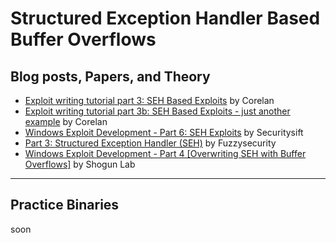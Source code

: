 # Structured Exception Handler Based Buffer Overflows

## Blog posts, Papers, and Theory

- [Exploit writing tutorial part 3: SEH Based Exploits](https://www.corelan.be/index.php/2009/07/25/writing-buffer-overflow-exploits-a-quick-and-basic-tutorial-part-3-seh/) by Corelan
- [Exploit writing tutorial part 3b: SEH Based Exploits - just another example](https://www.corelan.be/index.php/2009/07/28/seh-based-exploit-writing-tutorial-continued-just-another-example-part-3b/) by Corelan
- [Windows Exploit Development - Part 6: SEH Exploits](http://www.securitysift.com/windows-exploit-development-part-6-seh-exploits/) by Securitysift
- [Part 3: Structured Exception Handler (SEH)](http://www.fuzzysecurity.com/tutorials/expDev/3.html) by Fuzzysecurity
- [Windows Exploit Development - Part 4 [Overwriting SEH with Buffer Overflows]](https://www.shogunlab.com/blog/2017/11/06/zdzg-windows-exploit-4.html) by Shogun Lab


***

## Practice Binaries

soon
